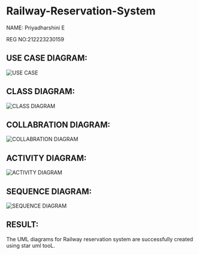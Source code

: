 # Railway-Reservation-System

NAME: Priyadharshini E

REG NO:212223230159

## USE CASE DIAGRAM:
![USE CASE](https://github.com/user-attachments/assets/4c845925-8171-4663-8ab7-6b567d274b7e)

## CLASS DIAGRAM:
![CLASS DIAGRAM](https://github.com/user-attachments/assets/3fa87652-26ee-4dcd-8fa9-67e827a791a1)

## COLLABRATION DIAGRAM:
![COLLABRATION DIAGRAM](https://github.com/user-attachments/assets/8bedae1b-c87a-4ff0-a057-2ff1c736ca29)

## ACTIVITY DIAGRAM:
![ACTIVITY DIAGRAM](https://github.com/user-attachments/assets/ff1dc607-1316-40fd-8e34-7867d2ef1623)

## SEQUENCE DIAGRAM:
![SEQUENCE DIAGRAM](https://github.com/user-attachments/assets/a33f18cf-3970-49a1-a19a-21036740298c)

## RESULT:

The UML diagrams for Railway reservation system are successfully created using star uml tooL.

